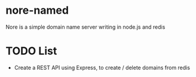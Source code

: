 nore-named
==========

Nore is a simple domain name server writing in node.js and redis

TODO List
==========
- Create a REST API using Express, to create / delete domains from redis
